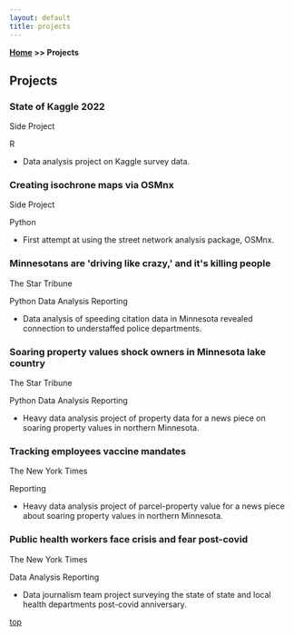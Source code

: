 ```yaml
---
layout: default
title: projects
---
```

**[Home](/) >> Projects**

## Projects

<div class="card">
  <h3>State of Kaggle 2022 
</h3>
  <p>Side Project</p>
  <span class=rep>R</span>
  <ul>
    <li>Data analysis project on Kaggle survey data.</li>
  </ul>
  <a href="https://yvesmango.github.io/r-kaggle-survey-2022/"><span class="card-link-spanner"></span></a>
</div>

<div class="card">
  <h3>Creating isochrone maps via OSMnx
</h3>
  <p>Side Project</p>
  <span class=rep>Python</span>
  <ul>
    <li>First attempt at using the street network analysis package, OSMnx.</li>
  </ul>
  <a href="https://yvesmango.github.io/isochrone_map1/"><span class="card-link-spanner"></span></a>
</div>

<div class="card">
  <h3>Minnesotans are 'driving like crazy,' and it's killing people
</h3>
  <p>The Star Tribune</p>
  <span class=rep>Python</span>
  <span class=rep>Data Analysis</span>
  <span class=rep>Reporting</span>
  <ul>
    <li>Data analysis of speeding citation data in Minnesota revealed connection to understaffed police departments.</li>
  </ul>
  <a href="https://www.startribune.com/is-there-more-speeding-on-minnesota-roads/600204091/" target="_blank"><span class="card-link-spanner"></span></a>
</div>

<div class="card">
  <h3>Soaring property values shock owners in Minnesota lake country
</h3>
  <p>The Star Tribune</p>
  <span class=rep>Python</span>
  <span class=rep>Data Analysis</span>
  <span class=rep>Reporting</span>
  <ul>
    <li>Heavy data analysis project of property data for a news piece on soaring property values in northern Minnesota.</li>
  </ul>
  <a href="https://www.startribune.com/property-values-soaring-in-minnesota-lake-country/600196316/" target="_blank"><span class="card-link-spanner"></span></a>
</div>

<div class="card">
  <h3>Tracking employees vaccine mandates
</h3>
  <p>The New York Times</p>
  <span class=rep>Reporting</span>
  <ul>
    <li>Heavy data analysis project of parcel-property value for a news piece about soaring property values in northern Minnesota.</li>
  </ul>
  <a href="https://www.nytimes.com/interactive/2021/12/18/us/vaccine-mandate-states.html" target="_blank"><span class="card-link-spanner"></span></a>
</div>

<div class="card">
  <h3>Public health workers face crisis and fear post-covid 
</h3>
  <p>The New York Times</p>
  <span class=rep>Data Analysis</span>
  <span class=rep>Reporting</span>
  <ul>
    <li>Data journalism team project surveying the state of state and local health departments post-covid anniversary.</li>
  </ul>
  <a href="https://www.nytimes.com/2021/10/18/us/coronavirus-public-health.html" target="_blank"><span class="card-link-spanner"></span></a>
</div>


[top](#top)